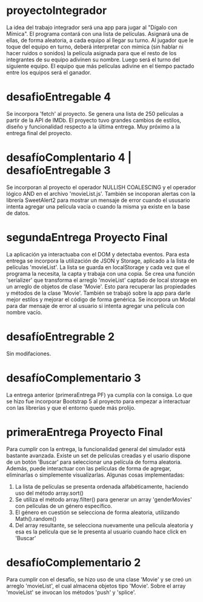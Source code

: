 # proyectoIntegrador

La idea del trabajo integrador será una app para jugar al "Dígalo con Mímica".
El programa contará con una lista de películas. Asignará una de ellas, de forma aleatoria, a cada equipo al llegar su turno. Al jugador que le toque del equipo en turno, deberá interpretar con mímica (sin hablar ni hacer ruidos o sonidos) la película asignada para que el resto de los integrantes de su equipo adivinen su nombre. Luego será el turno del siguiente equipo. El equipo que más películas adivine en el tiempo pactado entre los equipos será el ganador.

# desafioEntregable 4
Se incorpora 'fetch' al proyecto. Se genera una lista de 250 películas a partir de la API de IMDb. El proyecto tuvo grandes cambios de estilos, diseño y funcionalidad respecto a la última entrega. Muy próximo a la entrega final del proyecto.

# desafíoComplentario 4 | desafíoEntregable 3
Se incorporan al proyecto el operador NULLISH COALESCING y el operador lógico AND en el archivo 'movieList.js'.
También se incoporan alertas con la librería SweetAlert2 para mostrar un mensaje de error cuando el ususario intenta agregar una película vacía o cuando la misma ya existe en la base de datos.

# segundaEntrega Proyecto Final

La aplicación ya interactuaba con el DOM y detectaba eventos. Para esta entrega se incorpora la utilización de JSON y Storage, aplicado a la lista de películas 'movieList'. La lista se guarda en localStorage y cada vez que el programa la necesita, la capta y trabaja con una copia. Se crea una función 'serializer' que transforma el arreglo 'movieList' captado de local storage en un arreglo de objetos de clase 'Movie'. Esto para recuperar las propiedades y métodos de la clase 'Movie'.
También se trabajó sobre la app para darle mejor estilos y mejorar el código de forma genérica. Se incorpora un Modal para dar mensaje de error al usuario si intenta agregar una película con nombre vacío.

# desafíoEntregrable 2

Sin modifaciones.

# desafíoComplementario 3

La entrega anterior (primeraEntrega PF) ya cumplía con la consiga. Lo que se hizo fue incorporar Bootstrap 5 al proyecto para empezar a interactuar con las librerías y que el entorno quede más prolijo.

# primeraEntrega Proyecto Final

Para cumplir con la entrega, la funcionalidad general del simulador está bastante avanzada. Existe un set de películas creadas y el usario dispone de un botón 'Buscar' para seleccionar una película de forma aleatoria. Además, puede interactuar con las películas de forma de agregar, eliminarlas o simplemente visualizarlas. Algunas cosas implementadas:
1. La lista de películas se presenta ordenada alfabéticamente, haciendo uso del método array.sort()
2. Se utiliza el método array.filter() para generar un array 'genderMovies' con películas de un género específico.
3. El género en cuestión se selecciona de forma aleatoria, utilizando Math().random()
4. Del array resultante, se selecciona nuevamente una película aleatoria y esa es la película que se le presenta al usuario cuando hace click en 'Buscar'

# desafíoComplementario 2

Para cumplir con el desafío, se hizo uso de una clase 'Movie' y se creó un arreglo 'movieList', el cual almacena objetos tipo 'Movie'. Sobre el array 'movieList' se invocan los métodos 'push' y 'splice'.